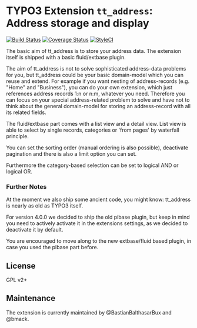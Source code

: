 # TYPO3 Extension `tt_address`: Address storage and display

[![Build Status](https://travis-ci.org/FriendsOfTYPO3/tt_address.svg?branch=master)](https://travis-ci.org/FriendsOfTYPO3/tt_address)
[![Coverage Status](https://coveralls.io/repos/github/FriendsOfTYPO3/tt_address/badge.svg?branch=master)](https://coveralls.io/github/FriendsOfTYPO3/tt_address?branch=master)
[![StyleCI](https://styleci.io/repos/51592958/shield?branch=master)](https://styleci.io/repos/51592958/)

The basic aim of tt_address is to store your address data. The extension itself
is shipped with a basic fluid/extbase plugin.

The aim of tt_address is not to solve sophisticated address-data problems for you, but
tt_address could be your basic domain-model which you can reuse and extend.
For example if you want nesting of address-records (e.g. "Home" and "Business"), you can do your
own extension, which just references address records 1:n or n:m, whatever you need.
Therefore you can focus on your special address-related problem to solve and have not to think about
the general domain-model for storing an address-record with all its related fields.

The fluid/extbase part comes with a list view and a detail view.
List view is able to select by single records, categories or 'from pages' by waterfall principle.

You can set the sorting order (manual ordering is also possible), deactivate pagination and there is
also a limit option you can set.

Furthermore the category-based selection can be set to logical AND or logical OR.

### Further Notes

At the moment we also ship some ancient code, you might know: tt_address is nearly as old as TYPO3 itself.

For version 4.0.0 we decided to ship the old pibase plugin, but keep in mind you need to actively activate it in
the extensions settings, as we decided to deactivate it by default.

You are encouraged to move along to the new extbase/fluid based plugin, in case you used the pibase part before.


## License

GPL v2+

## Maintenance

The extension is currently maintained by @BastianBalthasarBux and @bmack.
